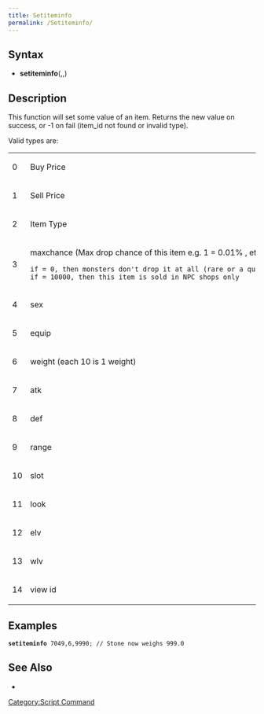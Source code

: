 ```yaml
---
title: Setiteminfo
permalink: /Setiteminfo/
---
```


Syntax
------

-   **setiteminfo**(<item id>,<type>,<value>)

Description
-----------

This function will set some value of an item. Returns the new value on success, or -1 on fail (item_id not found or invalid type).

Valid types are:

<table>
<tbody>
<tr class="odd">
<td><p>0</p></td>
<td><p>Buy Price</p></td>
</tr>
<tr class="even">
<td><p>1</p></td>
<td><p>Sell Price</p></td>
</tr>
<tr class="odd">
<td><p>2</p></td>
<td><p>Item Type</p></td>
</tr>
<tr class="even">
<td><p>3</p></td>
<td><p>maxchance (Max drop chance of this item e.g. 1 = 0.01% , etc..</p>
<p><code>if = 0, then monsters don't drop it at all (rare or a quest item)</code><br />
<code>if = 10000, then this item is sold in NPC shops only</code></p></td>
</tr>
<tr class="odd">
<td><p>4</p></td>
<td><p>sex</p></td>
</tr>
<tr class="even">
<td><p>5</p></td>
<td><p>equip</p></td>
</tr>
<tr class="odd">
<td><p>6</p></td>
<td><p>weight (each 10 is 1 weight)</p></td>
</tr>
<tr class="even">
<td><p>7</p></td>
<td><p>atk</p></td>
</tr>
<tr class="odd">
<td><p>8</p></td>
<td><p>def</p></td>
</tr>
<tr class="even">
<td><p>9</p></td>
<td><p>range</p></td>
</tr>
<tr class="odd">
<td><p>10</p></td>
<td><p>slot</p></td>
</tr>
<tr class="even">
<td><p>11</p></td>
<td><p>look</p></td>
</tr>
<tr class="odd">
<td><p>12</p></td>
<td><p>elv</p></td>
</tr>
<tr class="even">
<td><p>13</p></td>
<td><p>wlv</p></td>
</tr>
<tr class="odd">
<td><p>14</p></td>
<td><p>view id</p></td>
</tr>
</tbody>
</table>

Examples
--------

**`setiteminfo`**` 7049,6,9990; // Stone now weighs 999.0`

See Also
--------

-

[Category:Script Command](/Category:Script_Command "wikilink")